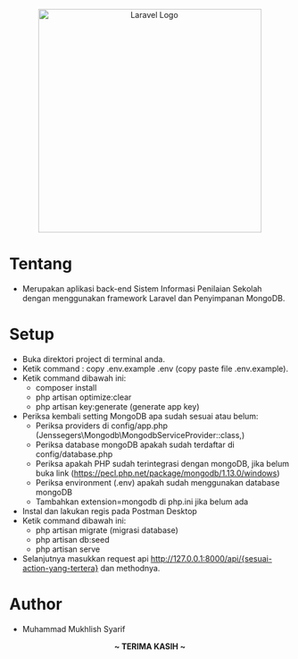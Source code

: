 <p align="center"><a href="https://laravel.com" target="_blank"><img src="https://raw.githubusercontent.com/laravel/art/master/logo-lockup/5%20SVG/2%20CMYK/1%20Full%20Color/laravel-logolockup-cmyk-red.svg" width="400" alt="Laravel Logo"></a></p>

# Tentang
- Merupakan aplikasi back-end Sistem Informasi Penilaian Sekolah dengan menggunakan framework Laravel dan Penyimpanan MongoDB.

# Setup
- Buka direktori project di terminal anda.
- Ketik command : copy .env.example .env (copy paste file .env.example).
- Ketik command dibawah ini:
	- composer install
	- php artisan optimize:clear
	- php artisan key:generate (generate app key)
- Periksa kembali setting MongoDB apa sudah sesuai atau belum:
  - Periksa providers di config/app.php (Jenssegers\Mongodb\MongodbServiceProvider::class,)
  - Periksa database mongoDB apakah sudah terdaftar di config/database.php 
  - Periksa apakah PHP sudah terintegrasi dengan mongoDB, jika belum buka link (https://pecl.php.net/package/mongodb/1.13.0/windows)
  - Periksa environment (.env) apakah sudah menggunakan database mongoDB
  - Tambahkan extension=mongodb di php.ini jika belum ada
- Instal dan lakukan regis pada Postman Desktop
- Ketik command dibawah ini:
    - php artisan migrate (migrasi database)
    - php artisan db:seed
    - php artisan serve
- Selanjutnya masukkan request api http://127.0.0.1:8000/api/{sesuai-action-yang-tertera} dan methodnya.

# Author
- Muhammad Mukhlish Syarif




<p align="center"><b> ~ TERIMA KASIH ~ </b></p>
